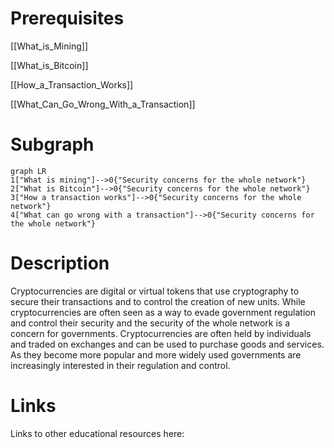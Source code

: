 # Prerequisites
[[What_is_Mining]]


[[What_is_Bitcoin]]


[[How_a_Transaction_Works]]


[[What_Can_Go_Wrong_With_a_Transaction]]

# Subgraph

```mermaid
graph LR
1["What is mining"]-->0{"Security concerns for the whole network"}
2["What is Bitcoin"]-->0{"Security concerns for the whole network"}
3["How a transaction works"]-->0{"Security concerns for the whole network"}
4["What can go wrong with a transaction"]-->0{"Security concerns for the whole network"}
```



# Description
  
Cryptocurrencies are digital or virtual tokens that use cryptography to secure their transactions and to control the creation of new units. While cryptocurrencies are often seen as a way to evade government regulation and control their security and the security of the whole network is a concern for governments. Cryptocurrencies are often held by individuals and traded on exchanges and can be used to purchase goods and services. As they become more popular and more widely used governments are increasingly interested in their regulation and control.

# Links
Links to other educational resources here: